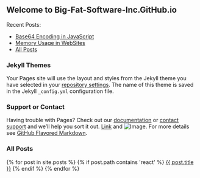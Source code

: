 ## Welcome to Big-Fat-Software-Inc.GitHub.io

Recent Posts:
- [Base64 Encoding in JavaScript](http://big-fat-software-inc.github.io/Base64%20Encoding%20in%20JavaScript.html)
- [Memory Usage in WebSites](http://big-fat-software-inc.github.io/Memory%20Usage%20in%20WebSites.html)
- [All Posts](http://big-fat-software-inc.github.io/all%20posts.html)

### Jekyll Themes

Your Pages site will use the layout and styles from the Jekyll theme you have selected in your [repository settings](https://github.com/big-fat-software-inc/big-fat-software-inc.github.io/settings). The name of this theme is saved in the Jekyll `_config.yml` configuration file.

### Support or Contact

Having trouble with Pages? Check out our [documentation](https://docs.github.com/categories/github-pages-basics/) or [contact support](https://github.com/contact) and we’ll help you sort it out. [Link](url) and ![Image](src). For more details see [GitHub Flavored Markdown](https://guides.github.com/features/mastering-markdown/).


### All Posts
{% for post in site.posts %}
  {% if post.path contains 'react' %}
      <a href='{{ post.url }}'>{{ post.title }}</a>
  {% endif %}
{% endfor %}  